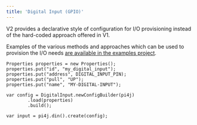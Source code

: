 ```yaml
---
title: 'Digital Input (GPIO)'
---
```


V2 provides a declarative style of configuration for I/O provisioning instead of the hard-coded approach offered in V1.

Examples of the various methods and approaches which can be used to provision the I/O needs [are available in the examples project](
https://github.com/Pi4J/pi4j-v2-examples/tree/master/src/main/java/com/pi4j/example/gpio/digital/input).

```
Properties properties = new Properties();
properties.put("id", "my_digital_input");
properties.put("address", DIGITAL_INPUT_PIN);
properties.put("pull", "UP");
properties.put("name", "MY-DIGITAL-INPUT");

var config = DigitalInput.newConfigBuilder(pi4j)
        .load(properties)
        .build();

var input = pi4j.din().create(config);
```  
